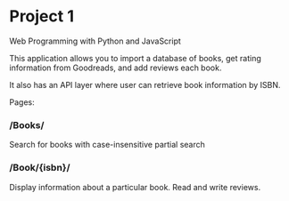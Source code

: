 # Project 1

Web Programming with Python and JavaScript


This application allows you to import a database of books, get rating information from Goodreads, and add reviews each book.

It also has an API layer where user can retrieve book information by ISBN.


Pages:

### /Books/
Search for books with case-insensitive partial search

### /Book/{isbn}/
Display information about a particular book. Read and write reviews.
